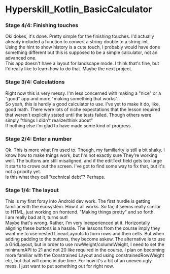 # Hyperskill_Kotlin_BasicCalculator

### Stage 4/4: Finishing touches

Oki dokes, it's done. Pretty simple for the finishing touches. I'd actually already included a function to convert a string-double to a string-int. \
Using the hint to show history is a cute touch, I probably would have done something different but this is supposed to be a simple calculator, not an advanced one. \
This app doesn't have a layout for landscape mode. I think that's fine, but I'd really like to learn how to do that. Maybe the next project.

### Stage 3/4: Calculations

Right now this is very messy. I'm less concerned with making a "nice" or a "good" app and more "making something that works". \
So yeah, this is hardly a good calculator to use. I've yet to make it do, like, good math.
There were lots of niche expectations that the lesson required that weren't explicitly stated until the tests failed. Though others were simply "things I didn't realize/think about" \
If nothing else i'm glad to have made some kind of progress.

### Stage 2/4: Enter a number

Ok. This is more what i'm used to.
Though, my familiarity is still a bit shaky. I know how to make things work, but I'm not exactly sure They're working well.
The buttons are still misaligned, and if the editText field gets too large it starts to crows out the screen. I've got to find some way to fix that, but it's not a priority yet. \
Is this what they call "technical debt"? Perhaps.

### Stage 1/4: The layout

This is my first foray into Android dev work. The first hurdle is getting familiar with the ecosystem. How it all works.
So far, it seems really similar to HTML, just working on frontend. "Making things pretty" and so forth. \
I am really bad at it, turns out! \
Maybe that's wrong. Rather, I'm very inexperienced at it. Horizontally aligning these buttons is a hassle. The lessons from the course imply they want me to use nested LinearLayouts to form rows and then cells.
But when adding padding to the buttons, they become askew. The alternative is to use a GridLayout, but in order to use rowWeight/columnWeight, I need to set the minimumAPI to 21 and not 20 like required in the course.
I plan on becoming more familiar with the Constrained Layout and using constrainedRowWeight etc, but that will come in due time. For now it's a bit of an uneven ugly mess. I just want to put something out for right now.